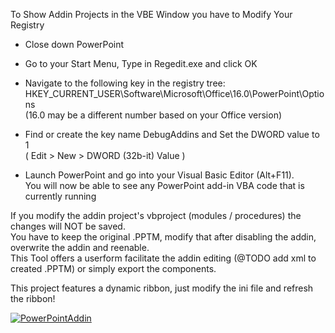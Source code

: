 
To Show Addin Projects in the VBE Window you have to Modify Your Registry

* Close down PowerPoint

* Go to your Start Menu, Type in Regedit.exe and click OK

* Navigate to the following key in the registry tree: 
	HKEY_CURRENT_USER\Software\Microsoft\Office\16.0\PowerPoint\Options		
	(16.0 may be a different number based on your Office version)

* Find or create the key name DebugAddins and Set the DWORD value to 1  
	( Edit > New > DWORD (32b-it) Value )

* Launch PowerPoint and go into your Visual Basic Editor (Alt+F11).  
  You will now be able to see any PowerPoint add-in VBA code that is currently running


If you modify the addin project's vbproject (modules / procedures) the changes will NOT be saved.  
You have to keep the original .PPTM, modify that after disabling the addin, overwrite the addin and reenable.  
This Tool offers a userform facilitate the addin editing (@TODO add xml to created .PPTM) 
or simply export the components.
  
This project features a dynamic ribbon, just modify the ini file and refresh the ribbon!

[![PowerPointAddin](https://img.youtube.com/vi/oPLJNNdK_bc/0.jpg)](https://www.youtube.com/watch?v=oPLJNNdK_bc)


